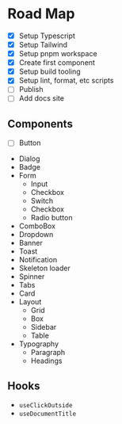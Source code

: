 # Road Map

- [x] Setup Typescript
- [x] Setup Tailwind
- [x] Setup pnpm workspace
- [x] Create first component
- [x] Setup build tooling
- [x] Setup lint, format, etc scripts
- [ ] Publish
- [ ] Add docs site

## Components

- [ ] Button
- Dialog
- Badge
- Form
  - Input
  - Checkbox
  - Switch
  - Checkbox
  - Radio button
- ComboBox
- Dropdown
- Banner
- Toast
- Notification
- Skeleton loader
- Spinner
- Tabs
- Card
- Layout
  - Grid
  - Box
  - Sidebar
  - Table
- Typography
  - Paragraph
  - Headings

## Hooks

- `useClickOutside`
- `useDocumentTitle`
